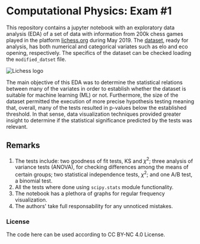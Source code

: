 # Computational Physics: Exam #1

This repository contains a jupyter notebook with an exploratory data analysis (EDA) of a set of data with information from 200k chess games played in the platform [lichess.org](lichess.org) during May 2019. The [dataset](https://web.chessdigits.com/data), ready for analysis, has both numerical and categorical variates such as elo and eco opening, respectively. The specifics of the dataset can be checked loading the ```modified_datset``` file.

![Lichess logo](https://upload.wikimedia.org/wikipedia/commons/a/af/Landscape-Lichess-logo.jpg)

The main objective of this EDA was to determine the statistical relations between many of the variates in order to establish whether the dataset is suitable for machine learning (ML) or not. Furthermore, the size of the dataset permitted the execution of more precise hypothesis testing meaning that, overall, many of the tests resulted in p-values below the established threshold. In that sense, data visualization techniques provided greater insight to determine if the statistical significance predicted by the tests was relevant.

## Remarks

1. The tests include: two goodness of fit tests, KS and $\chi^2$; three analysis of variance tests (ANOVA), for checking differences among the means of certain groups; two statistical independence tests, $\chi^2$; and one A/B test, a binomial test.
2. All the tests where done using ```scipy.stats``` module functionality.
3. The notebook has a plethora of graphs for regular frequency visualization.
4. The authors' take full responsability for any unnoticed mistakes.

### License

The code here can be used according to CC BY-NC 4.0 License.
